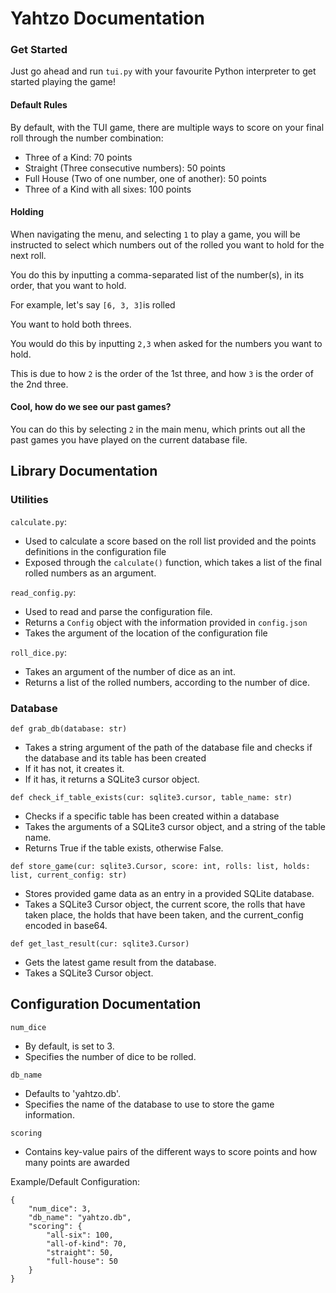 # Yahtzo Documentation

### Get Started
Just go ahead and run `tui.py` with your favourite Python interpreter to get started playing the game!

#### Default Rules
By default, with the TUI game, there are multiple ways to score on your final roll through the number combination:

* Three of a Kind: 70 points
* Straight (Three consecutive numbers): 50 points
* Full House (Two of one number, one of another): 50 points
* Three of a Kind with all sixes: 100 points

#### Holding
When navigating the menu, and selecting `1` to play a game, you will be instructed to select which numbers out of the rolled you want to hold for the next roll.

You do this by inputting a comma-separated list of the number(s), in its order, that you want to hold.

For example, let's say `[6, 3, 3]`is rolled

You want to hold both threes.

You would do this by inputting `2,3` when asked for the numbers you want to hold.

This is due to how `2` is the order of the 1st three, and how `3` is the order of the 2nd three.

#### Cool, how do we see our past games?
You can do this by selecting `2` in the main menu, which prints out all the past games you have played on the current database file.

## Library Documentation
### Utilities
`calculate.py`:
* Used to calculate a score based on the roll list provided and the points definitions in the configuration file
* Exposed through the `calculate()` function, which takes a list of the final rolled numbers as an argument.

`read_config.py`:
* Used to read and parse the configuration file.
* Returns a `Config` object with the information provided in `config.json`
* Takes the argument of the location of the configuration file

`roll_dice.py`:
* Takes an argument of the number of dice as an int.
* Returns a list of the rolled numbers, according to the number of dice.

### Database
`def grab_db(database: str)`
* Takes a string argument of the path of the database file and checks if the database and its table has been created
* If it has not, it creates it.
* If it has, it returns a SQLite3 cursor object.

`def check_if_table_exists(cur: sqlite3.cursor, table_name: str)`
* Checks if a specific table has been created within a database
* Takes the arguments of a SQLite3 cursor object, and a string of the table name.
* Returns True if the table exists, otherwise False.

`def store_game(cur: sqlite3.Cursor, score: int, rolls: list, holds: list, current_config: str)`
* Stores provided game data as an entry in a provided SQLite database.
* Takes a SQLite3 Cursor object, the current score, the rolls that have taken place, the holds that have been taken, and the current_config encoded in base64.

`def get_last_result(cur: sqlite3.Cursor)`
* Gets the latest game result from the database.
* Takes a SQLite3 Cursor object.

## Configuration Documentation

`num_dice`
* By default, is set to 3.
* Specifies the number of dice to be rolled.

`db_name`
* Defaults to 'yahtzo.db'.
* Specifies the name of the database to use to store the game information.

`scoring`
* Contains key-value pairs of the different ways to score points and how many points are awarded

Example/Default Configuration:
```
{
    "num_dice": 3,
    "db_name": "yahtzo.db",
    "scoring": {
        "all-six": 100,
        "all-of-kind": 70,
        "straight": 50,
        "full-house": 50
    }
}
```